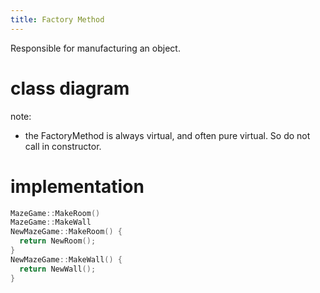 ```yaml
---
title: Factory Method
---
```


Responsible for manufacturing an object.

# class diagram
<script type="text/uml" class="uml">
[<abstract>Product]
[ConcreteProduct]
[<abstract>Creator | FactoryMethod(); AnOperation()]
[ConcreteCreator | FactoryMethod()]

[Creator]<:-[ConcreteCreator]
[ConcreteProduct]-:>[Product]

[ConcreteProduct]<--[ConcreteCreator]

[Creator]--[<note>AnOperation {product=FactoryMethod();}]
[ConcreteCreator]--[<note>return new ConcreteProduct()]

</script>

note:

* the FactoryMethod is always virtual, and often pure virtual.
So do not call in constructor.

# implementation

```c++
MazeGame::MakeRoom()
MazeGame::MakeWall
NewMazeGame::MakeRoom() {
  return NewRoom();
}
NewMazeGame::MakeWall() {
  return NewWall();
}
```
